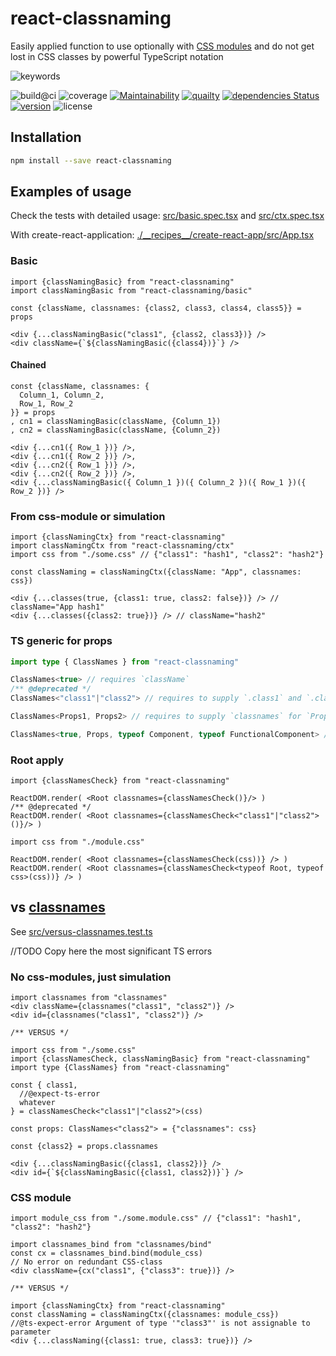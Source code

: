 # react-classnaming

Easily applied function to use optionally with [CSS modules](https://github.com/css-modules/css-modules) and do not get lost in CSS classes by powerful TypeScript notation

![keywords](https://img.shields.io/github/package-json/keywords/askirmas/react-classnaming) 

![build@ci](https://github.com/askirmas/react-classnaming/workflows/build/badge.svg?branch=main)
![coverage](https://img.shields.io/codecov/c/github/askirmas/react-classnaming)
[![Maintainability](https://api.codeclimate.com/v1/badges/6d424425b4bd07a77a43/maintainability)](https://codeclimate.com/github/askirmas/react-classnaming/issues)
[![quailty](https://img.shields.io/scrutinizer/quality/g/askirmas/react-classnaming/main)](https://scrutinizer-ci.com/g/askirmas/react-classnaming/)
[![dependencies Status](https://status.david-dm.org/gh/askirmas/react-classnaming.svg)](https://david-dm.org/askirmas/react-classnaming)
[![version](https://img.shields.io/npm/v/react-classnaming)](https://www.npmjs.com/package/react-classnaming)
![license](https://img.shields.io/npm/l/react-classnaming)

## Installation

```bash
npm install --save react-classnaming
```

## Examples of usage

Check the tests with detailed usage: [src/basic.spec.tsx](./src/basic.spec.tsx) and [src/ctx.spec.tsx](./src/ctx.spec.tsx)

With create-react-application: [./\_\_recipes\_\_/create-react-app/src/App.tsx](./__recipes__/create-react-app/src/App.tsx) 

### Basic

```tsx
import {classNamingBasic} from "react-classnaming"
import classNamingBasic from "react-classnaming/basic"

const {className, classnames: {class2, class3, class4, class5}} = props

<div {...classNamingBasic("class1", {class2, class3})} />
<div className={`${classNamingBasic({class4})}`} />
```

#### Chained

```tsx
const {className, classnames: {
  Column_1, Column_2,
  Row_1, Row_2
}} = props
, cn1 = classNamingBasic(className, {Column_1})
, cn2 = classNamingBasic(className, {Column_2})

<div {...cn1({ Row_1 })} />,
<div {...cn1({ Row_2 })} />,
<div {...cn2({ Row_1 })} />,
<div {...cn2({ Row_2 })} />,
<div {...classNamingBasic({ Column_1 })({ Column_2 })({ Row_1 })({ Row_2 })} />
```

### From css-module or simulation

```tsx
import {classNamingCtx} from "react-classnaming"
import classNamingCtx from "react-classnaming/ctx"
import css from "./some.css" // {"class1": "hash1", "class2": "hash2"}

const classNaming = classNamingCtx({className: "App", classnames: css})

<div {...classes(true, {class1: true, class2: false})} /> // className="App hash1"
<div {...classes({class2: true})} /> // className="hash2"
```

### TS generic for props 
```ts
import type { ClassNames } from "react-classnaming"

ClassNames<true> // requires `className`
/** @deprecated */
ClassNames<"class1"|"class2"> // requires to supply `.class1` and `.class2`

ClassNames<Props1, Props2> // requires to supply `classnames` for `Props1` and `Props2` 

ClassNames<true, Props, typeof Component, typeof FunctionalComponent> //requires `className` and to supply `classnames` from `Props`, class component `Component` and function component `FunctionalComponent`
```

### Root apply
```tsx
import {classNamesCheck} from "react-classnaming"

ReactDOM.render( <Root classnames={classNamesCheck()}/> )
/** @deprecated */
ReactDOM.render( <Root classnames={classNamesCheck<"class1"|"class2">()}/> )

import css from "./module.css"

ReactDOM.render( <Root classnames={classNamesCheck(css))} /> )
ReactDOM.render( <Root classnames={classNamesCheck<typeof Root, typeof css>(css))} /> )
```

## vs [classnames](https://github.com/JedWatson/classnames#readme)

See [src/versus-classnames.test.ts](./src/versus-classnames.test.ts)

//TODO Copy here the most significant TS errors

### No css-modules, just simulation

```tsx
import classnames from "classnames"
<div className={classnames("class1", "class2")} />
<div id={classnames("class1", "class2")} />

/** VERSUS */

import css from "./some.css"
import {classNamesCheck, classNamingBasic} from "react-classnaming"
import type {ClassNames} from "react-classnaming"

const { class1,
  //@expect-ts-error
  whatever
} = classNamesCheck<"class1"|"class2">(css)

const props: ClassNames<"class2"> = {"classnames": css}

const {class2} = props.classnames

<div {...classNamingBasic({class1, class2})} />
<div id={`${classNamingBasic({class1, class2})}`} />
```

### CSS module

```tsx
import module_css from "./some.module.css" // {"class1": "hash1", "class2": "hash2"}

import classnames_bind from "classnames/bind"
const cx = classnames_bind.bind(module_css)
// No error on redundant CSS-class
<div className={cx("class1", {"class3": true})} />

/** VERSUS */

import {classNamingCtx} from "react-classnaming"
const classNaming = classNamingCtx({classnames: module_css})
//@ts-expect-error Argument of type '"class3"' is not assignable to parameter
<div {...classNaming({class1: true, class3: true})} />
```
